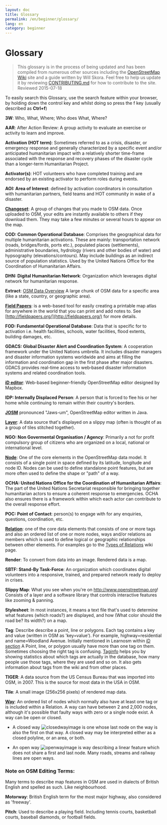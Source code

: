 ```yaml
---
layout: doc
title: Glossary 
permalink: /en/beginner/glossary/
lang: en
category: beginner
---
```


Glossary 
============

>This glossary is in the process of being updated and has been compiled from numerous other sources including the [OpenStreetMap Wiki](http://wiki.openstreetmap.org/wiki/Main_Page) site and a guide written by Will Skora. Feel free to help us update it by reviewing [CONTRIBUTING.md](https://github.com/hotosm/learnosm/blob/gh-pages/CONTRIBUTING.md) for how to contribute to the site. 
> Reviewed 2015-07-18  

To easily search this Glossary, use the search feature within your browser, by holding down the control key and whilst doing so press the f key (usually described as **Ctrl+f**)  

**3W**: Who, What, Where; Who does What, Where?  

**AAR**: After Action Review: A group activity to evaluate an exercise or activity to learn and improve.

**Activation (HOT term)**: Sometimes referred to as a crisis, disaster, or emergency response and generally characterized by a specific event and/or anticipated humanitarian impact with a relatively shorter time-frame associated with the response and recovery phases of the disaster cycle than a longer-term Humanitarian Project.

**Activator(s)**: HOT volunteers who have completed training and are endorsed by an existing activator to perform roles during events. 

**AOI: Area of Interest**: defined by activation coordinators in consultation with humanitarian partners, field teams and HOT community in wake of a disaster.


**[Changeset](http://wiki.openstreetmap.org/wiki/Changeset)**: A group of changes that you made to OSM data. Once uploaded to OSM, your edits are instantly available to others if they download them. They may take a few minutes or several hours to appear on the map.

**COD: Common Operational Database**: Comprises the geographical data for multiple humanitarian activations. These are mainly: transportation network (roads, bridges/fords, ports etc.), populated places (settlements), administrative boundaries, hydrology (rivers and other bodies of water) and hypsography (elevations/contours). May include buildings as an indirect source of population statistics.  Used by the United Nations Office for the Coordination of Humanitarian Affairs.

**DHN: Digital Humanitarian Network**: Organization which leverages digital network for humanitarian response.

**Extract**: [OSM Data Overview](/en/osm-data/data-overview/) A large chunk of OSM data for a specific area (like a state, country, or geographic area).

**[Field Papers](/en/mobile-mapping/field-papers/)**: is a web-based tool for easily creating a printable map atlas for anywhere in the world that you can print and add notes to. See [http://fieldpapers.org/](http://fieldpapers.org/) for more details. 

**FOD: Fundamental Operational Database**: Data that is specific for to activation i.e. health facilities, schools, water facilities, flood extents, building damages, etc.

**GDACS: Global Disaster Alert and Coordination System**: A cooperation framework under the United Nations umbrella. It includes disaster managers and disaster information systems worldwide and aims at filling the information and coordination gap in the first phase after major disasters. GDACS provides real-time access to web‐based disaster information systems and related coordination tools.

**[iD editor](/en/beginner/id-editor/)**: Web-based beginner-friendly OpenStreetMap editor designed by Mapbox. 

**IDP: Internally Displaced Person**: A person that is forced to flee his or her home while continuing to remain within their country's borders.

**[JOSM](https://josm.openstreetmap.de/)** pronounced "Jaws-um", OpenStreetMap editor written in Java. 

**[Layer](http://wiki.openstreetmap.org/wiki/Layer)**: A data source that's displayed on a slippy map (often is thought of as a group of tiles stitched together).

**NGO: Non Govermental Organisation / Agency**: Primarily a not for profit compulsory group of citizens who are organized on a local, national or international level.  

**[Node](http://wiki.openstreetmap.org/wiki/Node)**: One of the core elements in the OpenStreetMap data model. It consists of a single point in space defined by its latitude, longitude and node ID. Nodes can be used to define standalone point features, but are more often used to define the shape or "path" of a way.

**OCHA: United Nations Office for the Coordination of Humanitarian Affairs**: The part of the United Nations Secretariat responsible for bringing together humanitarian actors to ensure a coherent response to emergencies. OCHA also ensures there is a framework within which each actor can contribute to the overall response effort.

**POC: Point of Contact**: person(s) to engage with for any enquiries, questions, coordination, etc.

**[Relation](http://wiki.openstreetmap.org/wiki/Relation)**: one of the core data elements that consists of one or more tags and also an ordered list of one or more nodes, ways and/or relations as members which is used to define logical or geographic relationships between other elements. For examples go to the [Types of Relations](http://wiki.openstreetmap.org/wiki/Types_of_relation) wiki page. 

**Render**: To convert from data into an image. Rendered data is a map.

**SBTF: Stand-By Task-Force**: An organization which coordinates digital volunteers into a responsive, trained, and prepared network ready to deploy in crises.

**Slippy Map**: What you see when you're on <http://www.openstreetmap.org>! Consists of a layer and a software library that controls interactive features like zooming & panning.

**Stylesheet**: In most instances, it means a text file that's used to determine what features (which roads?) are displayed, and how (What color should the road be? Its width?) on a map.

**Tag**: Describe describe a point, line or polygons. Each tag contains a key and value (written in OSM as 'key=value'). For example, highway=residential and name=Woodland Avenue. Initially mentioned in Learnosm within [iD section](/en/beginner/id-editor/#basic-editing-with-id) A Point, line, or polygon usually have more than one tag on them. Sometimes choosing the right tag is confusing. [Taginfo](https://taginfo.openstreetmap.org/) helps you by showing statistics about which tags are actually in the database, how many people use those tags, where they are used and so on. It also gets information about tags from the wiki and from other places.

**TIGER**: A data source from the US Census Bureau that was imported into OSM, in 2007. This is the source for most data in the USA in OSM.

**Tile**: A small image (256x256 pixels) of rendered map data.

**[Way](http://wiki.openstreetmap.org/wiki/Way)**: An ordered list of nodes which normally also have at least one tag or is included within a Relation. A way can have between 2 and 2,000 nodes, although it's possible that faulty ways with zero or a single node exist. A way can be open or closed.  

* A closed way ![closedwayimage](http://wiki.openstreetmap.org/w/images/thumb/e/ed/Mf_closed_way.svg/20px-Mf_closed_way.svg.png) is one whose last node on the way is also the first on that way. A closed way may be interpreted either as a closed polyline, or an area, or both. 

* An open way ![openwayimage](http://wiki.openstreetmap.org/w/images/thumb/2/2a/Mf_way.svg/20px-Mf_way.svg.png) is way describing a linear feature which does not share a first and last node. Many roads, streams and railway lines are open ways.
 
### Note on OSM Editing Terms:

Many terms to describe map features in OSM are used in dialects of British English and spelled as such. Like neighbourhood.

**Motorway**: British English term for the most major highway, also considered as 'freeway'.

**Pitch**: Used to describe a playing field. Including tennis courts, basketball courts, baseball diamonds, or football fields.
